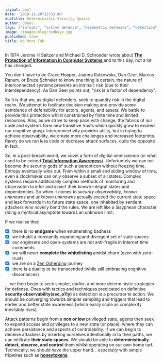 ```yaml
---
layout: post
date: '2019-11-20T13:53:40'
subtitle: Deterministic Security Spaces
author: Donal
tags: ["infosec", "active defense", "asymmetric defenses", "detection", "breach detection", "incident response", "first principles", "deception", "deception tech", "honeytokens", "honeypots", "honeynets", "OWASP", "mitre att&ck", "mitre attack", "secdevops", "devops", "nre", "sre", "resiliency engineering", "reliability engineering", "risk management", "blue team", "defense", "sec_o11y", "security observability" ]
image: /images/blog/redkeys.jpg
published: true
title: No More FUD
---
```


In 1974 Jerome H Saltzer and Michael D. Schroeder wrote about [**The Protection of Information in Computer Systems** ](http://web.mit.edu/Saltzer/www/publications/protection/) and to this day, not a lot has changed. 

You don't have to be Grace Hopper, Joanna Rutkowska, Dan Geer, Marcus Ranum, or Bruce Schneier to know one thing is certain, the nature of interconnected systems presents an intrinsic risk (due to their interdependency). As Dan Geer points out, "risk is a factor of dependency". 

So it is that we, as digital defenders, seek to quantify risk in the digital realm. We attempt to facilitate decision making and provide some semblance of defensibility for actors, agents, and assets. We battle to provide this protection whilst constrained by finite time and limited resources. Alas, as we strive to keep pace with change, the fabrics of our code and systems form new transitive trusts which quickly grow to exceed our cognitive grasp. Interconnectivity provides utility, but in trying to achieve observability, we create more challenges and increased footprints. Rarely do we run less code or decrease attack surfaces, quite the opposite in fact.

So, in a post-breach world, we covet a form of digitial omniscience (or what used to be coined [**Total Information Awareness**](https://en.wikipedia.org/wiki/Total_Information_Awareness)). Unfortuntely we can not become the security gods of such a panopticon without freezing time. Entropy eventually wins out. From within a small and sliding window of time, even a clockmaker can only observe a subset of all states. Complex systems require additionally complex methods of monitoring and observation to infer and assert their *known* integral states and dependencies. So when it comes to *security observability*, *known unknowns* and *unknown unknowns* actually exceed the current state space and leak forwards in to future state space, one inhabited by sentient attackers who novelly bend the rules. We are left like a Sisyphean character riding a mythical asymptote towards an unknown limit.

If we realise that:

- [x] there is no **endgame** when enumerating badness
- [x] we inhabit a constantly expanding and divergent set of state spaces
- [x] our engineers and open-systems are not anti-fragile in Internet time increments
- [x] we will never **complete the whitelisting** amidst churn (even with zero-trust)
- [x] we are on a [Zen Oxherding](https://tricycle.org/magazine/ten-oxherding-pictures/) journey
- [x] there is a duality to be transcended (while still embracing cognitive dissonances) 

... we then begin to seek simpler, earlier, and more deterministic strategies for defense. Ones with tactics and techniques predicated on definitive **security observability(sec_o11y)** as detection is a precursor to action. We should be converging towards simpler sampling and triggers that lead to earlier and better state awareness (which easily scale as complexity inevitably rises). 

Attack patterns begin from a **non or low** privileged state, agents then seek to expand access and privileges to a new state (or place), where they can achieve persistance and aspects of controlability. If we can begin to deceive attackers by inserting ourselves intentionally in to their paths, we can infiltrate **their state spaces**. We should be able to **deterministically detect, observe, and control** them whilst operating on our own home turf. Technically, we should have the upper hand... especially with simple tripwires such as [**honeytokens**](/howitworks).
